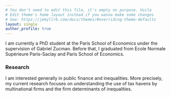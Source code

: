 ```yaml
---
# You don't need to edit this file, it's empty on purpose. Voila
# Edit theme's home layout instead if you wanna make some changes
# See: https://jekyllrb.com/docs/themes/#overriding-theme-defaults
layout: single
author_profile: true
---
```



I am currently a PhD student at the Paris School of Economics under the supervision of Gabriel Zucman. Before that, I graduated from Ecole Normale Supérieure Paris-Saclay and Paris School of Economics.

### Research

I am interested generally in public finance and inequalities. More precisely, my current research focuses on understanding the use of tax havens by multinational firms and the firm determinants of inequalities.

